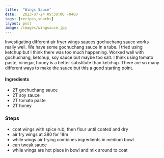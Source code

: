 ```yaml
---
title:  "Wings Sauce"
date:   2023-07-24 09:30:00 -0400
tags: [recipes,snacks]
layout: post
image: /images/wingsauce.jpg
---
```


Investigating different air fryer wings sauces gochuchang sauce works really well.  We have some gochuchang sauce in a tube.  I tried using ketchup but I think there was too much happening.  Worked well with gochuchang, ketchup, soy sauce but maybe too salt.  I think using tomato paste, vinegar, honey is a better substitute than ketchup.  There are so many different ways to make
the sauce but this a good starting point.

#### Ingredients
- 2T gochuchang sauce
- 2T soy sauce
- 2T tomato paste
- 2T honey

### Steps
- coat wings with spice rub, then flour until coated and dry
- air fry wings at 380 for 18m
- while wings air frying combines ingredients in medium bowl
- can tweak sauce
- while wings are hot place in bowl and mix around to coat